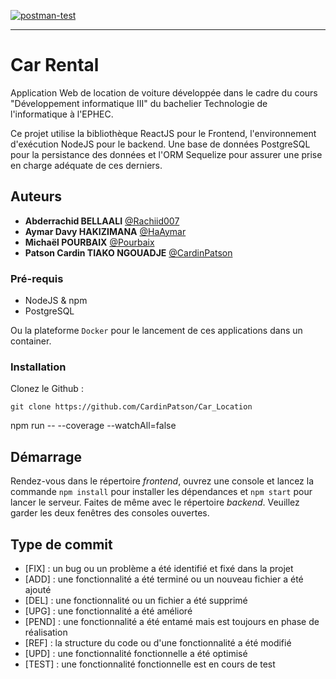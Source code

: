 [![postman-test](https://github.com/CardinPatson/Car_Location/actions/workflows/integration-test.yml/badge.svg?branch=master)](https://github.com/CardinPatson/Car_Location/actions/workflows/integration-test.yml)

---

# Car Rental

Application Web de location de voiture développée dans le cadre du cours
"Développement informatique III" du bachelier Technologie de l'informatique à
l'EPHEC.

Ce projet utilise la bibliothèque ReactJS pour le Frontend, l'environnement
d'exécution NodeJS pour le backend. Une base de données PostgreSQL pour la
persistance des données et l'ORM Sequelize pour assurer une prise en charge
adéquate de ces derniers.

## Auteurs

- **Abderrachid BELLAALI** [@Rachiid007](https://github.com/Rachiid007)
- **Aymar Davy HAKIZIMANA** [@HaAymar](https://github.com/HaAymar)
- **Michaël POURBAIX** [@Pourbaix](https://github.com/Pourbaix)
- **Patson Cardin TIAKO NGOUADJE** [@CardinPatson](https://github.com/CardinPatson)

### Pré-requis

- NodeJS & npm
- PostgreSQL

Ou la plateforme `Docker` pour le lancement de ces applications dans un container.

### Installation

Clonez le Github :
```
git clone https://github.com/CardinPatson/Car_Location
```

npm run -- --coverage --watchAll=false

## Démarrage

Rendez-vous dans le répertoire _frontend_, ouvrez une console et lancez la
commande `npm install` pour installer les dépendances et `npm start` pour lancer
le serveur. Faites de même avec le répertoire _backend_. Veuillez garder les
deux fenêtres des consoles ouvertes.

## Type de commit

- [FIX] : un bug ou un problème a été identifié et fixé dans la projet
- [ADD] : une fonctionnalité a été terminé ou un nouveau fichier a été ajouté 
- [DEL] : une fonctionnalité ou un fichier a été supprimé
- [UPG] : une fonctionnalité a été amélioré
- [PEND] : une fonctionnalité a été entamé mais est toujours en phase de réalisation
- [REF] : la structure du code ou d'une fonctionnalité a été modifié
- [UPD] : une fonctionnalité fonctionnelle a été optimisé 
- [TEST] : une fonctionnalité fonctionnelle est en cours de test 
